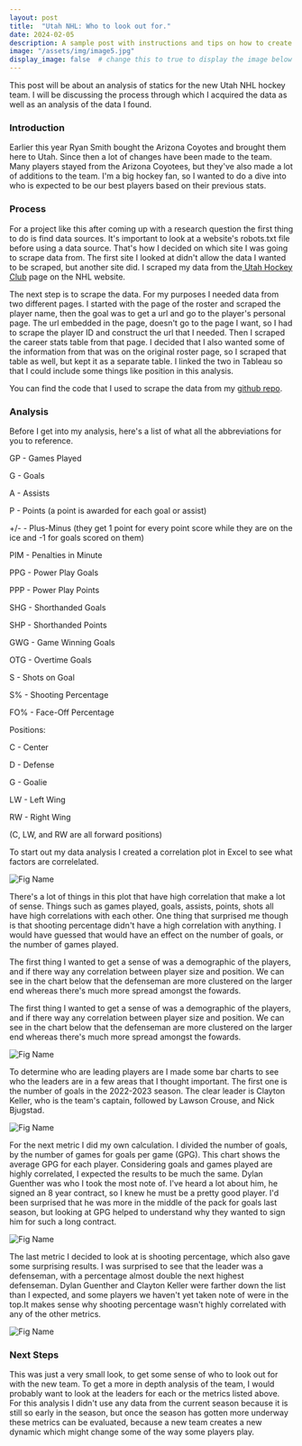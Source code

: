 ```yaml
---
layout: post
title:  "Utah NHL: Who to look out for."
date: 2024-02-05
description: A sample post with instructions and tips on how to create a new blog postg .   
image: "/assets/img/image5.jpg"
display_image: false  # change this to true to display the image below the banner 
---
```

<p class="intro"><span class="dropcap">T</span>his post will be about an analysis of statics for the new Utah NHL hockey team. I will be discussing the process through which I acquired the data as well as an analysis of the data I found. </p>

### Introduction  

<p>Earlier this year Ryan Smith bought the Arizona Coyotes and brought them here to Utah. Since then a lot of changes have been made to the team. Many players stayed from the Arizona Coyotees, but they've also made a lot of additions to the team. I'm a big hockey fan, so I wanted to do a dive into who is expected to be our best players based on their previous stats.</p>

### Process

<p>For a project like this after coming up with a research question the first thing to do is find data sources. It's important to look at a website's robots.txt file before using a data source. That's how I decided on which site I was going to scrape data from. The first site I looked at didn't allow the data I wanted to be scraped, but another site did. I scraped my data from the<a href="https://www.nhl.com/utah/stats"> Utah Hockey Club</a> page on the NHL website.</p>

<p>The next step is to scrape the data. For my purposes I needed data from two different pages. I started with the page of the roster and scraped the player name, then the goal was to get a url and go to the player's personal page. The url embedded in the page, doesn't go to the page I want, so I had to scrape the player ID and construct the url that I needed. Then I scraped the career stats table from that page. I decided that I also wanted some of the information from that was on the original roster page, so I scraped that table as well, but kept it as a separate table. I linked the two in Tableau so that I could include some things like position in this analysis.</p>

<p>You can find the code that I used to scrape the data from my <a href="https://github.com/brachel1/blog2"> github repo</a>.</p>


### Analysis

<p>Before I get into my analysis, here's a list of what all the abbreviations for you to reference.</p>
<p>GP - Games Played</p>
<p>G - Goals</p>
<p>A - Assists</p>
<p>P - Points (a point is awarded for each goal or assist)</p>
<p>+/- - Plus-Minus (they get 1 point for every point score while they are on the ice and -1 for goals scored on them)</p>
<p>PIM - Penalties in Minute</p>
<p>PPG - Power Play Goals</p>
<p>PPP - Power Play Points</p>
<p>SHG - Shorthanded Goals</p>
<p>SHP - Shorthanded Points</p>
<p>GWG - Game Winning Goals</p>
<p>OTG - Overtime Goals</p>
<p>S - Shots on Goal</p>
<p>S% - Shooting Percentage</p>
<p>FO% - Face-Off Percentage</p>

<p>Positions:</p>
<p>C - Center</p>
<p>D - Defense</p>
<p>G - Goalie</p>
<p>LW - Left Wing</p>
<p>RW - Right Wing</p>
<p>(C, LW, and RW are all forward positions)</p>

<p>To start out my data analysis I created a correlation plot in Excel to see what factors are correlelated.</p>


![Fig Name](https://raw.githubusercontent.com/brachel1/blog2/main/assets/img/correlation.png)

<p>There's a lot of things in this plot that have high correlation that make a lot of sense. Things such as games played, goals, assists, points, shots all have high correlations with each other. One thing that surprised me though is that shooting percentage didn't have a high correlation with anything. I would have guessed that would have an effect on the number of goals, or the number of games played.</p>

<p>The first thing I wanted to get a sense of was a demographic of the players, and if there way any correlation between player size and position. We can see in the chart below that the defenseman are more clustered on the larger end whereas there's much more spread amongst the fowards.</p>

<p>The first thing I wanted to get a sense of was a demographic of the players, and if there way any correlation between player size and position. We can see in the chart below that the defenseman are more clustered on the larger end whereas there's much more spread amongst the fowards.</p>


![Fig Name](https://raw.githubusercontent.com/brachel1/blog2/main/assets/img/thumbnail_image004.png)

<p>To determine who are leading players are I made some bar charts to see who the leaders are in a few areas that I thought important. The first one is the number of goals in the 2022-2023 season. The clear leader is Clayton Keller, who is the team's captain, followed by Lawson Crouse, and Nick Bjugstad.</p>

![Fig Name](https://raw.githubusercontent.com/brachel1/blog2/main/assets/img/thumbnail_image002.png)

<p>For the next metric I did my own calculation. I divided the number of goals, by the number of games for goals per game (GPG). This chart shows the average GPG for each player. Considering goals and games played are highly correlated, I expected the results to be much the same. Dylan Guenther was who I took the most note of. I've heard a lot about him, he signed an 8 year contract, so I knew he must be a pretty good player. I'd been surprised that he was more in the middle of the pack for goals last season, but looking at GPG helped to understand why they wanted to sign him for such a long contract.</p>

![Fig Name](https://raw.githubusercontent.com/brachel1/blog2/main/assets/img/thumbnail_image001.png)

<p>The last metric I decided to look at is shooting percentage, which also gave some surprising results. I was surprised to see that the leader was a defenseman, with a percentage almost double the next highest defenseman. Dylan Guenther and Clayton Keller were farther down the list than I expected, and some players we haven't yet taken note of were in the top.It makes sense why shooting percentage wasn't highly correlated with any of the other metrics.</p>

![Fig Name](https://raw.githubusercontent.com/brachel1/blog2/main/assets/img/thumbnail_image003file.png)

### Next Steps

<p>This was just a very small look, to get some sense of who to look out for with the new team. To get a more in depth analysis of the team, I would probably want to look at the leaders for each or the metrics listed above. For this analysis I didn't use any data from the current season because it is still so early in the season, but once the season has gotten more underway these metrics can be evaluated, because a new team creates a new dynamic which might change some of the way some players play.</p>